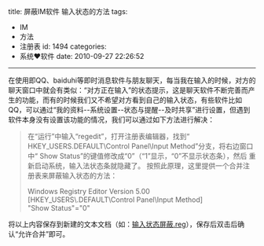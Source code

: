 title: 屏蔽IM软件 输入状态的方法
tags:
  - IM
  - 方法
  - 注册表
id: 1494
categories:
  - 系统❤软件
date: 2010-09-27 22:26:52
---

在使用即QQ、baiduhi等即时消息软件与朋友聊天，每当我在输入的时候，对方的聊天窗口中就会有类似：“对方正在输入”的状态提示，这是聊天软件不断完善而产生的功能，而有的时候我们又不希望对方看到自己的输入状态，有些软件比如QQ，可以通过“我的资料--系统设置--状态与提醒--及时共享”进行设置，但遇到软件本身没有设置该功能的情况，我们可以通过如下方法进行解决：
> 在“运行”中输入“regedit”，打开注册表编辑器，找到“
> HKEY_USERS\.DEFAULT\Control  Panel\Input Method”分支，将右边窗口中“
> Show Status”的键值修改成“0”（“1”显示，“0”不显示状态条），然后
> 重新启动系统，输入法状态条就隐藏了。
按照此原理，这里提供一个合并注册表来屏蔽输入状态的方法：<!--more-->
> <div id="_mcePaste">Windows Registry Editor Version 5.00</div>
> <div id="_mcePaste">[HKEY_USERS\.DEFAULT\Control Panel\Input Method]</div>
> <div id="_mcePaste">"Show Status"="0"</div>
将以上内容保存到新建的文本文档（如：[输入状态屏蔽.reg](http://a.kainy.cn/201009/%E8%BE%93%E5%85%A5%E7%8A%B6%E6%80%81%E5%B1%8F%E8%94%BD.zip "也可下载本文件直接使用")），保存后双击后确认“允许合并”即可。